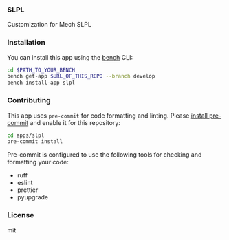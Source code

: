 ### SLPL

Customization for Mech SLPL

### Installation

You can install this app using the [bench](https://github.com/frappe/bench) CLI:

```bash
cd $PATH_TO_YOUR_BENCH
bench get-app $URL_OF_THIS_REPO --branch develop
bench install-app slpl
```

### Contributing

This app uses `pre-commit` for code formatting and linting. Please [install pre-commit](https://pre-commit.com/#installation) and enable it for this repository:

```bash
cd apps/slpl
pre-commit install
```

Pre-commit is configured to use the following tools for checking and formatting your code:

- ruff
- eslint
- prettier
- pyupgrade

### License

mit
